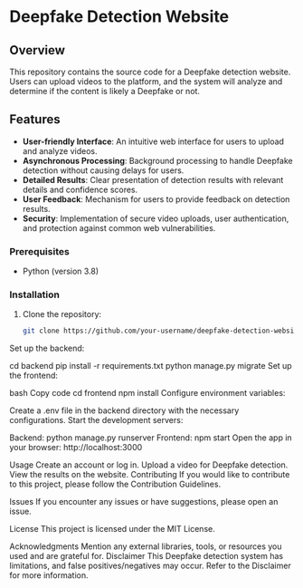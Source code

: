 # Deepfake Detection Website

## Overview

This repository contains the source code for a Deepfake detection website. Users can upload videos to the platform, and the system will analyze and determine if the content is likely a Deepfake or not.



## Features

- **User-friendly Interface**: An intuitive web interface for users to upload and analyze videos.
- **Asynchronous Processing**: Background processing to handle Deepfake detection without causing delays for users.
- **Detailed Results**: Clear presentation of detection results with relevant details and confidence scores.
- **User Feedback**: Mechanism for users to provide feedback on detection results.
- **Security**: Implementation of secure video uploads, user authentication, and protection against common web vulnerabilities.



### Prerequisites

- Python (version 3.8)

### Installation

1. Clone the repository:

   ```bash
   git clone https://github.com/your-username/deepfake-detection-website.git
Set up the backend:

cd backend
pip install -r requirements.txt
python manage.py migrate
Set up the frontend:

bash
Copy code
cd frontend
npm install
Configure environment variables:

Create a .env file in the backend directory with the necessary configurations.
Start the development servers:

Backend: python manage.py runserver
Frontend: npm start
Open the app in your browser: http://localhost:3000

Usage
Create an account or log in.
Upload a video for Deepfake detection.
View the results on the website.
Contributing
If you would like to contribute to this project, please follow the Contribution Guidelines.

Issues
If you encounter any issues or have suggestions, please open an issue.

License
This project is licensed under the MIT License.

Acknowledgments
Mention any external libraries, tools, or resources you used and are grateful for.
Disclaimer
This Deepfake detection system has limitations, and false positives/negatives may occur. Refer to the Disclaimer for more information.
